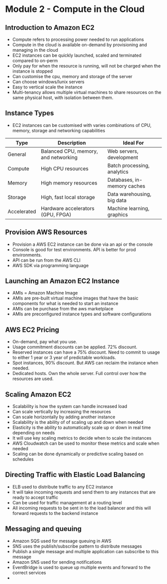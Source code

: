 # Module 2 - Compute in the Cloud

## Introduction to Amazon EC2

- Compute refers to processing power needed to run applications
- Compute in the cloud is available on-demand by provisioning and managing in the cloud
- EC2 instances can be quickly launched, scaled and terminated compared to on-perm
- Only pay for when the resource is running, will not be charged when the instance is stopped
- Can customise the cpu, memory and storage of the server
- Can choose windows/lunix servers
- Easy to vertical scale the instance
- Multi-tenancy allows multiple virtual machines to share resources on the same physical host, with isolation between them.

## Instance Types

- EC2 instances can be customised with varies combinations of CPU, memory, storage and networking capabilities

| Type      | Description                                              | Ideal For                      |
|-----------|----------------------------------------------------------|-------------------------------|
| General   | Balanced CPU, memory, and networking                     | Web servers, development      |
| Compute   | High CPU resources                                       | Batch processing, analytics   |
| Memory    | High memory resources                                    | Databases, in-memory caches   |
| Storage   | High, fast local storage                                 | Data warehousing, big data    |
| Accelerated| Hardware accelerators (GPU, FPGA)                       | Machine learning, graphics    |

## Provision AWS Resources

- Provision a AWS EC2 instance can be done via an api or the console
- Console is good for test environments. API is better for prod environments.
- API can be run from the AWS CLI
- AWS SDK via programming language

## Launching an Amazon EC2 Instance

- AMIs = Amazon Machine Image
- AMIs are pre-built virtual machine images that have the basic components for what is needed to start an instance
- AMIs can be purchase from the aws marketplace
- AMIs are preconfigured instance types and software configurations

## AWS EC2 Pricing

- On-demand, pay what you use.
- Usage commitment discounts can be applied. 72% discount.
- Reserved instances can have a 75% discount. Need to commit to usage to either 1 year or 3 year of predictable workloads.
- Spot instances, 90% discount. But AWS can reclaim the instance when needed.
- Dedicated hosts. Own the whole server. Full control over how the resources are used.

## Scaling Amazon EC2

- Scalability is how the system can handle increased load
- Can scale vertically by increasing the resources
- Can scale horizontally by adding another instance
- Scalability is the ability of of scaling up and down when needed
- Elasticity is the ability to automatically scale up or down in real time depending on needs
- It will use key scaling metrics to decide when to scale the instances
- AWS Cloudwatch can be used to monitor these metrics and scale when needed
- Scaling can be done dynamically or predictive scaling based on schedules

## Directing Traffic with Elastic Load Balancing

- ELB used to distribute traffic to any EC2 instance
- It will take incoming requests and send them to any instances that are ready to accept traffic
- Can be used for traffic management at a routing level
- All incoming requests to be sent in to the load balancer and this will forward requests to the backend instance

## Messaging and queuing

- Amazon SQS used for message queuing in AWS
- SNS uses the publish/subscribe pattern to distribute messages
- Publish a single message and multiple application can subscribe to this message
- Amazon SNS used for sending notifications
- EventBridge is used to queue up multiple events and forward to the correct services
-
